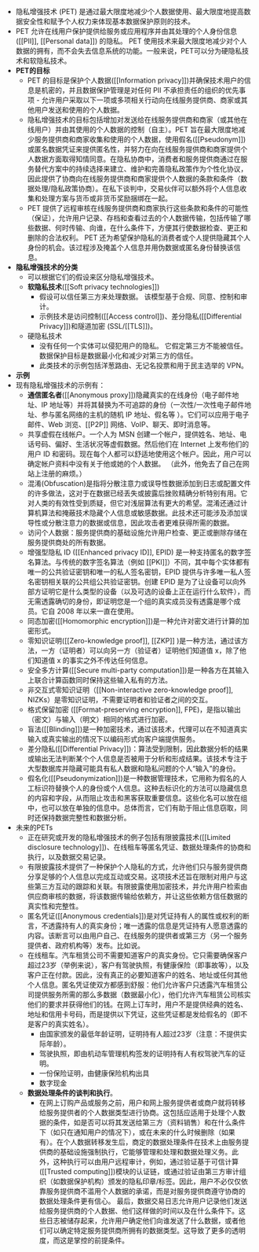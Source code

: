 - 隐私增强技术 (PET) 是通过最大限度地减少个人数据使用、最大限度地提高数据安全性和赋予个人权力来体现基本数据保护原则的技术。
- PET 允许在线用户保护提供给服务或应用程序并由其处理的个人身份信息 ([[PII]], [[Personal data]]) 的隐私。 PET 使用技术来最大限度地减少对个人数据的拥有，而不会失去信息系统的功能。一般来说，PET可以分为硬隐私技术和软隐私技术。
- **PET的目标**
	- PET 的目标是保护个人数据([[Information privacy]])并确保技术用户的信息是机密的，并且数据保护管理是对任何 PII 不承担责任的组织的优先事项 - 允许用户采取以下一项或多项相关行动向在线服务提供商、商家或其他用户发送和使用的个人数据。
	- 隐私增强技术的目标包括增加对发送给在线服务提供商和商家（或其他在线用户）并由其使用的个人数据的控制（自主）。PET 旨在最大限度地减少服务提供商和商家收集和使用的个人数据，使用假名([[Pseudonym]])或匿名数据凭证来提供匿名性，并努力在向在线服务提供商和商家提供个人数据方面取得知情同意。在隐私协商中，消费者和服务提供商通过在服务替代方案中的持续选择来建立、维护和完善隐私政策作为个性化协议，因此提供了协商向在线服务提供商和商家提供个人数据的条款和条件（数据处理/隐私政策协商）。在私下谈判中，交易伙伴可以额外将个人信息收集和处理方案与货币或非货币奖励捆绑在一起。
	- PET 提供了远程审核在线服务提供商和商家执行这些条款和条件的可能性（保证），允许用户记录、存档和查看过去的个人数据传输，包括传输了哪些数据、何时传输、向谁，在什么条件下，方便其行使数据检查、更正和删除的合法权利。 PET 还为希望保护隐私的消费者或个人提供隐藏其个人身份的机会。该过程涉及掩盖个人信息并用伪数据或匿名身份替换该信息。
- **隐私增强技术的分类**
	- 可以根据它们的假设来区分隐私增强技术。
	- **软隐私技术**([[Soft privacy technologies]])
		- 假设可以信任第三方来处理数据。 该模型基于合规、同意、控制和审计。
		- 示例技术是访问控制([[Access control]])、差分隐私([[Differential Privacy]])和隧道加密 (SSL/[[TLS]])。
	- 硬隐私技术
		- 没有任何一个实体可以侵犯用户的隐私。 它假定第三方不能被信任。 数据保护目标是数据最小化和减少对第三方的信任。
		- 此类技术的示例包括洋葱路由、无记名投票和用于民主选举的 VPN。
- **示例**
- 现有隐私增强技术的示例有：
	- **通信匿名者**([[Anonymous proxy]])隐藏真实的在线身份（电子邮件地址、IP 地址等）并将其替换为不可追踪的身份（一次性/一次性电子邮件地址、参与匿名网络的主机的随机 IP 地址、假名等 ）。它们可以应用于电子邮件、Web 浏览、[[P2P]] 网络、VoIP、聊天、即时消息等。
	- 共享虚假在线帐户。一个人为 MSN 创建一个帐户，提供姓名、地址、电话号码、偏好、生活状况等虚假数据。然后他们在 Internet 上发布他们的用户 ID 和密码。现在每个人都可以舒适地使用这个帐户。因此，用户可以确定帐户资料中没有关于他或她的个人数据。 （此外，他免去了自己在网站上注册的麻烦。）
	- 混淆(Obfuscation)是指将分散注意力或误导性数据添加到日志或配置文件的许多做法，这对于在数据已经丢失或披露后挫败精确分析特别有用。它对人类的有效性受到质疑，但它对浅层算法有更大的希望。混淆还通过计算机算法和掩蔽技术隐藏个人信息或敏感数据。此技术还可能涉及添加误导性或分散注意力的数据或信息，因此攻击者更难获得所需的数据。
	- 访问个人数据：服务提供商的基础设施允许用户检查、更正或删除存储在服务提供商处的所有数据。
	- 增强型隐私 ID ([[Enhanced privacy ID]], EPID) 是一种支持匿名的数字签名算法。与传统的数字签名算法（例如 [[PKI]]）不同，其中每个实体都有唯一的公共验证密钥和唯一的私人签名密钥，EPID 提供与许多唯一私人签名密钥相关联的公共组公共验证密钥。创建 EPID 是为了让设备可以向外部方证明它是什么类型的设备（以及可选的设备上正在运行什么软件），而无需透露确切的身份，即证明您是一个组的真实成员没有透露是哪个成员。它自 2008 年以来一直在使用。
	- 同态加密([[Homomorphic encryption]])是一种允许对密文进行计算的加密形式。
	- 零知识证明([[Zero-knowledge proof]], [[ZKP]] )是一种方法，通过该方法，一方（证明者）可以向另一方（验证者）证明他们知道值 x，除了他们知道值 x 的事实之外不传达任何信息。
	- 安全多方计算([[Secure multi-party computation]])是一种各方在其输入上联合计算函数同时保持这些输入私有的方法。
	- 非交互式零知识证明（[[Non-interactive zero-knowledge proof]], NIZKs）是零知识证明，不需要证明者和验证者之间的交互。
	- 格式保留加密 ([[Format-preserving encryption]], FPE)，是指以输出（密文）与输入（明文）相同的格式进行加密。
	- 盲法([[Blinding]])是一种加密技术，通过该技术，代理可以在不知道真实输入或真实输出的情况下以编码形式向客户端提供服务。
	- 差分隐私([[Differential Privacy]])：算法受到限制，因此数据分析的结果或输出无法判断某个个人信息是否被用于分析和形成结果。该技术专注于大型数据库并隐藏可能具有私人数据和隐私问题的个人“输入”的身份。
	- 假名化([[Pseudonymization]])是一种数据管理技术，它用称为假名的人工标识符替换个人的身份或个人信息。这种去标识化的方法可以隐藏信息的内容和字段，从而阻止攻击和黑客获取重要信息。这些化名可以放在组中，也可以放在单独的信息中。总体而言，它们有助于阻止信息窃取，同时还保持数据完整性和数据分析。
- 未来的PETs
	- 正在研究或开发的隐私增强技术的例子包括有限披露技术([[Limited disclosure technology]])、在线租车等匿名凭证、数据处理条件的协商和执行，以及数据交易记录。
	- 有限披露技术提供了一种保护个人隐私的方式，允许他们只与服务提供商分享足够的个人信息以完成互动或交易。这项技术还旨在限制对用户与这些第三方互动的跟踪和关联。有限披露使用加密技术，并允许用户检索由供应商审核的数据，将该数据传输给依赖方，并让这些依赖方信任数据的真实性和完整性。
	- 匿名凭证([[Anonymous credentials]])是对凭证持有人的属性或权利的断言，不透露持有人的真实身份；唯一透露的信息是凭证持有人愿意透露的内容。该断言可以由用户自己、在线服务的提供者或第三方（另一个服务提供者、政府机构等）发布。比如说。
	- 在线租车。汽车租赁公司不需要知道客户的真实身份。它只需要确保客户超过23岁（举例来说），客户有驾驶执照，有健康保险（即事故等），以及客户正在付款。因此，没有真正的必要知道客户的姓名、地址或任何其他个人信息。匿名凭证使双方都感到舒服：他们允许客户只透露汽车租赁公司提供服务所需的那么多数据（数据最小化），他们允许汽车租赁公司核实他们的要求并获得他们的钱。在网上订车时，用户不是提供经典的姓名、地址和信用卡号码，而是提供以下凭证，这些凭证都是发给假名的（即不是客户的真实姓名）。
		- 由国家颁发的最低年龄证明，证明持有人超过23岁（注意：不提供实际年龄）。
		- 驾驶执照，即由机动车管理机构签发的证明持有人有权驾驶汽车的证明。
		- 一份保险证明，由健康保险机构出具
		- 数字现金
	- **数据处理条件的谈判和执行**。
		- 在网上订购产品或服务之前，用户和网上服务提供者或商户就将转移给服务提供者的个人数据类型进行协商。这包括应适用于处理个人数据的条件，如是否可以将其发送给第三方（资料销售）和在什么条件下（如只在通知用户的情况下），或在未来的什么时候删除（如果有）。在个人数据转移发生后，商定的数据处理条件在技术上由服务提供商的基础设施强制执行，它能够管理和处理和数据处理义务。此外，这种执行可以由用户远程审计，例如，通过验证基于可信计算([[Trusted computing]])模块的认证链，或通过验证由第三方审计组织（如数据保护机构）颁发的隐私印章/标签。因此，用户不必仅仅依靠服务提供商不滥用个人数据的承诺，而是对服务提供商遵守协商的数据处理条件更有信心。 最后，数据交易日志允许用户记录他们发送给服务提供商的个人数据、他们这样做的时间以及在什么条件下。这些日志被储存起来，允许用户确定他们向谁发送了什么数据，或者他们可以确定特定服务提供商所拥有的数据类型。这导致了更多的透明度，而这是掌控的前提条件。